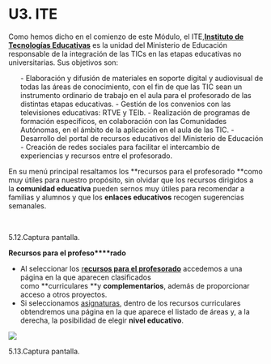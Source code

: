 
# U3. ITE

Como hemos dicho en el comienzo de este Módulo, el ITE,[**Instituto de Tecnologías Educativas**](http://www.ite.educacion.es/) es la unidad del Ministerio de Educación responsable de la integración de las TICs en las etapas educativas no universitarias. Sus objetivos son:<br/>

> 
<ul>
- Elaboración y difusión de materiales en soporte digital y audiovisual de todas las áreas de conocimiento, con el fin de que las TIC sean un instrumento ordinario de trabajo en el aula para el profesorado de las distintas etapas educativas.
- Gestión de los convenios con las televisiones educativas: RTVE y TEIb.
- Realización de programas de formación específicos, en colaboración con las Comunidades Autónomas, en el ámbito de la aplicación en el aula de las TIC.
- Desarrollo del portal de recursos educativos del Ministerio de Educación
- Creación de redes sociales para facilitar el intercambio de experiencias y recursos entre el profesorado.
</ul>


En su menú principal resaltamos los **recursos para el profesorado **como muy útiles para nuestro propósito, sin olvidar que los recursos dirigidos a la **comunidad educativa** pueden sernos muy útiles para recomendar a familias y alumnos y que los **enlaces educativos** recogen sugerencias semanales.

 

5.12.Captura pantalla.

**Recursos para el profeso****rado**

- Al seleccionar los [r**ecursos para el profesorado**](http://ntic.educacion.es/v5/web/profesores/) accedemos a una página en la que aparecen clasificados como **curriculares **y **complementarios**, además de proporcionar acceso a otros proyectos.
- Si seleccionamos [asignaturas](http://ntic.educacion.es/v5/web/profesores/asignaturas/), dentro de los recursos curriculares obtendremos una página en la que aparece el listado de áreas y, a la derecha, la posibilidad de elegir **nivel educativo**.


![](http://www.aularagon.org/Files/UserFiles/File/ESCUELA2.0/intef.jpg)

5.13.Captura pantalla.

